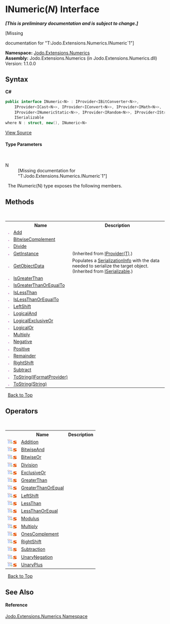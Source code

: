 # INumeric(*N*) Interface
 _**\[This is preliminary documentation and is subject to change.\]**_

\[Missing <summary> documentation for "T:Jodo.Extensions.Numerics.INumeric`1"\]

**Namespace:**&nbsp;<a href="N_Jodo_Extensions_Numerics">Jodo.Extensions.Numerics</a><br />**Assembly:**&nbsp;Jodo.Extensions.Numerics (in Jodo.Extensions.Numerics.dll) Version: 1.1.0.0

## Syntax

**C#**<br />
``` C#
public interface INumeric<N> : IProvider<IBitConverter<N>>, 
	IProvider<ICast<N>>, IProvider<IConvert<N>>, IProvider<IMath<N>>, 
	IProvider<INumericStatic<N>>, IProvider<IRandom<N>>, IProvider<IStringParser<N>>, 
	ISerializable
where N : struct, new(), INumeric<N>

```

<a href="https://github.com/JosephJShort/Jodo.Extensions/blob/main/src/Jodo.Extensions.Numerics/INumeric.cs" rel="noopener noreferrer" title="View the source code">View Source</a><br />

#### Type Parameters
&nbsp;<dl><dt>N</dt><dd>\[Missing <typeparam name="N"/> documentation for "T:Jodo.Extensions.Numerics.INumeric`1"\]</dd></dl>&nbsp;
The INumeric(N) type exposes the following members.


## Methods
&nbsp;<table><tr><th></th><th>Name</th><th>Description</th></tr><tr><td>![Public method](media/pubmethod.gif "Public method")</td><td><a href="M_Jodo_Extensions_Numerics_INumeric_1_Add">Add</a></td><td /></tr><tr><td>![Public method](media/pubmethod.gif "Public method")</td><td><a href="M_Jodo_Extensions_Numerics_INumeric_1_BitwiseComplement">BitwiseComplement</a></td><td /></tr><tr><td>![Public method](media/pubmethod.gif "Public method")</td><td><a href="M_Jodo_Extensions_Numerics_INumeric_1_Divide">Divide</a></td><td /></tr><tr><td>![Public method](media/pubmethod.gif "Public method")</td><td><a href="M_Jodo_Extensions_Primitives_IProvider_1_GetInstance">GetInstance</a></td><td> (Inherited from <a href="T_Jodo_Extensions_Primitives_IProvider_1">IProvider(T)</a>.)</td></tr><tr><td>![Public method](media/pubmethod.gif "Public method")</td><td><a href="https://docs.microsoft.com/dotnet/api/system.runtime.serialization.iserializable.getobjectdata#system-runtime-serialization-iserializable-getobjectdata(system-runtime-serialization-serializationinfo-system-runtime-serialization-streamingcontext)" target="_blank" rel="noopener noreferrer">GetObjectData</a></td><td>
Populates a <a href="https://docs.microsoft.com/dotnet/api/system.runtime.serialization.serializationinfo" target="_blank" rel="noopener noreferrer">SerializationInfo</a> with the data needed to serialize the target object.
 (Inherited from <a href="https://docs.microsoft.com/dotnet/api/system.runtime.serialization.iserializable" target="_blank" rel="noopener noreferrer">ISerializable</a>.)</td></tr><tr><td>![Public method](media/pubmethod.gif "Public method")</td><td><a href="M_Jodo_Extensions_Numerics_INumeric_1_IsGreaterThan">IsGreaterThan</a></td><td /></tr><tr><td>![Public method](media/pubmethod.gif "Public method")</td><td><a href="M_Jodo_Extensions_Numerics_INumeric_1_IsGreaterThanOrEqualTo">IsGreaterThanOrEqualTo</a></td><td /></tr><tr><td>![Public method](media/pubmethod.gif "Public method")</td><td><a href="M_Jodo_Extensions_Numerics_INumeric_1_IsLessThan">IsLessThan</a></td><td /></tr><tr><td>![Public method](media/pubmethod.gif "Public method")</td><td><a href="M_Jodo_Extensions_Numerics_INumeric_1_IsLessThanOrEqualTo">IsLessThanOrEqualTo</a></td><td /></tr><tr><td>![Public method](media/pubmethod.gif "Public method")</td><td><a href="M_Jodo_Extensions_Numerics_INumeric_1_LeftShift">LeftShift</a></td><td /></tr><tr><td>![Public method](media/pubmethod.gif "Public method")</td><td><a href="M_Jodo_Extensions_Numerics_INumeric_1_LogicalAnd">LogicalAnd</a></td><td /></tr><tr><td>![Public method](media/pubmethod.gif "Public method")</td><td><a href="M_Jodo_Extensions_Numerics_INumeric_1_LogicalExclusiveOr">LogicalExclusiveOr</a></td><td /></tr><tr><td>![Public method](media/pubmethod.gif "Public method")</td><td><a href="M_Jodo_Extensions_Numerics_INumeric_1_LogicalOr">LogicalOr</a></td><td /></tr><tr><td>![Public method](media/pubmethod.gif "Public method")</td><td><a href="M_Jodo_Extensions_Numerics_INumeric_1_Multiply">Multiply</a></td><td /></tr><tr><td>![Public method](media/pubmethod.gif "Public method")</td><td><a href="M_Jodo_Extensions_Numerics_INumeric_1_Negative">Negative</a></td><td /></tr><tr><td>![Public method](media/pubmethod.gif "Public method")</td><td><a href="M_Jodo_Extensions_Numerics_INumeric_1_Positive">Positive</a></td><td /></tr><tr><td>![Public method](media/pubmethod.gif "Public method")</td><td><a href="M_Jodo_Extensions_Numerics_INumeric_1_Remainder">Remainder</a></td><td /></tr><tr><td>![Public method](media/pubmethod.gif "Public method")</td><td><a href="M_Jodo_Extensions_Numerics_INumeric_1_RightShift">RightShift</a></td><td /></tr><tr><td>![Public method](media/pubmethod.gif "Public method")</td><td><a href="M_Jodo_Extensions_Numerics_INumeric_1_Subtract">Subtract</a></td><td /></tr><tr><td>![Public method](media/pubmethod.gif "Public method")</td><td><a href="M_Jodo_Extensions_Numerics_INumeric_1_ToString">ToString(IFormatProvider)</a></td><td /></tr><tr><td>![Public method](media/pubmethod.gif "Public method")</td><td><a href="M_Jodo_Extensions_Numerics_INumeric_1_ToString_1">ToString(String)</a></td><td /></tr></table>&nbsp;
<a href="#inumeric(*n*)-interface">Back to Top</a>

## Operators
&nbsp;<table><tr><th></th><th>Name</th><th>Description</th></tr><tr><td>![Public operator](media/puboperator.gif "Public operator")![Static member](media/static.gif "Static member")</td><td><a href="M_Jodo_Extensions_Numerics_INumeric_1_op_Addition">Addition</a></td><td /></tr><tr><td>![Public operator](media/puboperator.gif "Public operator")![Static member](media/static.gif "Static member")</td><td><a href="M_Jodo_Extensions_Numerics_INumeric_1_op_BitwiseAnd">BitwiseAnd</a></td><td /></tr><tr><td>![Public operator](media/puboperator.gif "Public operator")![Static member](media/static.gif "Static member")</td><td><a href="M_Jodo_Extensions_Numerics_INumeric_1_op_BitwiseOr">BitwiseOr</a></td><td /></tr><tr><td>![Public operator](media/puboperator.gif "Public operator")![Static member](media/static.gif "Static member")</td><td><a href="M_Jodo_Extensions_Numerics_INumeric_1_op_Division">Division</a></td><td /></tr><tr><td>![Public operator](media/puboperator.gif "Public operator")![Static member](media/static.gif "Static member")</td><td><a href="M_Jodo_Extensions_Numerics_INumeric_1_op_ExclusiveOr">ExclusiveOr</a></td><td /></tr><tr><td>![Public operator](media/puboperator.gif "Public operator")![Static member](media/static.gif "Static member")</td><td><a href="M_Jodo_Extensions_Numerics_INumeric_1_op_GreaterThan">GreaterThan</a></td><td /></tr><tr><td>![Public operator](media/puboperator.gif "Public operator")![Static member](media/static.gif "Static member")</td><td><a href="M_Jodo_Extensions_Numerics_INumeric_1_op_GreaterThanOrEqual">GreaterThanOrEqual</a></td><td /></tr><tr><td>![Public operator](media/puboperator.gif "Public operator")![Static member](media/static.gif "Static member")</td><td><a href="M_Jodo_Extensions_Numerics_INumeric_1_op_LeftShift">LeftShift</a></td><td /></tr><tr><td>![Public operator](media/puboperator.gif "Public operator")![Static member](media/static.gif "Static member")</td><td><a href="M_Jodo_Extensions_Numerics_INumeric_1_op_LessThan">LessThan</a></td><td /></tr><tr><td>![Public operator](media/puboperator.gif "Public operator")![Static member](media/static.gif "Static member")</td><td><a href="M_Jodo_Extensions_Numerics_INumeric_1_op_LessThanOrEqual">LessThanOrEqual</a></td><td /></tr><tr><td>![Public operator](media/puboperator.gif "Public operator")![Static member](media/static.gif "Static member")</td><td><a href="M_Jodo_Extensions_Numerics_INumeric_1_op_Modulus">Modulus</a></td><td /></tr><tr><td>![Public operator](media/puboperator.gif "Public operator")![Static member](media/static.gif "Static member")</td><td><a href="M_Jodo_Extensions_Numerics_INumeric_1_op_Multiply">Multiply</a></td><td /></tr><tr><td>![Public operator](media/puboperator.gif "Public operator")![Static member](media/static.gif "Static member")</td><td><a href="M_Jodo_Extensions_Numerics_INumeric_1_op_OnesComplement">OnesComplement</a></td><td /></tr><tr><td>![Public operator](media/puboperator.gif "Public operator")![Static member](media/static.gif "Static member")</td><td><a href="M_Jodo_Extensions_Numerics_INumeric_1_op_RightShift">RightShift</a></td><td /></tr><tr><td>![Public operator](media/puboperator.gif "Public operator")![Static member](media/static.gif "Static member")</td><td><a href="M_Jodo_Extensions_Numerics_INumeric_1_op_Subtraction">Subtraction</a></td><td /></tr><tr><td>![Public operator](media/puboperator.gif "Public operator")![Static member](media/static.gif "Static member")</td><td><a href="M_Jodo_Extensions_Numerics_INumeric_1_op_UnaryNegation">UnaryNegation</a></td><td /></tr><tr><td>![Public operator](media/puboperator.gif "Public operator")![Static member](media/static.gif "Static member")</td><td><a href="M_Jodo_Extensions_Numerics_INumeric_1_op_UnaryPlus">UnaryPlus</a></td><td /></tr></table>&nbsp;
<a href="#inumeric(*n*)-interface">Back to Top</a>

## See Also


#### Reference
<a href="N_Jodo_Extensions_Numerics">Jodo.Extensions.Numerics Namespace</a><br />